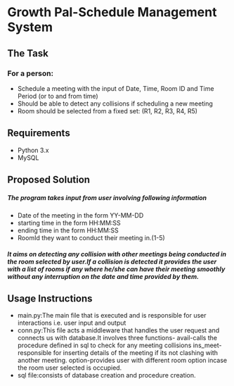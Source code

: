 # Growth Pal-Schedule Management System

## The Task
### For a person:
- Schedule a meeting with the input of Date, Time, Room ID and Time Period (or to and from time)
- Should be able to detect any collisions if scheduling a new meeting
- Room should be selected from a fixed set: (R1, R2, R3, R4, R5)

## Requirements
* Python 3.x
* MySQL

## Proposed Solution
##### The program takes input from user involving following information
* Date of the meeting in the form YY-MM-DD
* starting time in the form HH:MM:SS
* ending time in the form HH:MM:SS
* RoomId they want to conduct their meeting in.(1-5)

##### It aims on detecting any collision with other meetings being conducted in the room selected by user.If a collision is detected it provides the user with a list of rooms if any where he/she can have their meeting smoothly without any interruption on the date and time provided by them.

## Usage Instructions
- main.py:The main file that is executed and is responsible for user interactions i.e. user input and output
- conn.py:This file acts a middleware that handles the user request and connects us with database.It involves three functions-
 avail-calls the procedure defined in sql to check for any meeting collisions
 ins_meet-responsible for inserting details of the meeting if its not clashing with another meeting.
 option-provides user with different room option incase the room user selected is occupied.
- sql file:consists of database creation and procedure creation.